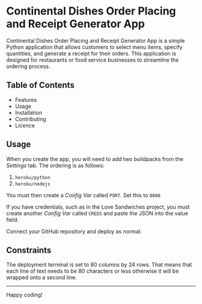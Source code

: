 # Continental Dishes Order Placing and Receipt Generator App

Continental Dishes Order Placing and Receipt Generator App is a simple Python application that allows customers to select menu items, specify quantities, and generate a receipt for their orders. This application is designed for restaurants or food service businesses to streamline the ordering process.

## Table of Contents

- Features
- Usage
- Installation
- Contributing
- Licence 

## Usage

When you create the app, you will need to add two buildpacks from the _Settings_ tab. The ordering is as follows:

1. `heroku/python`
2. `heroku/nodejs`

You must then create a _Config Var_ called `PORT`. Set this to `8000`

If you have credentials, such as in the Love Sandwiches project, you must create another _Config Var_ called `CREDS` and paste the JSON into the value field.

Connect your GitHub repository and deploy as normal.

## Constraints

The deployment terminal is set to 80 columns by 24 rows. That means that each line of text needs to be 80 characters or less otherwise it will be wrapped onto a second line.

---

Happy coding!
